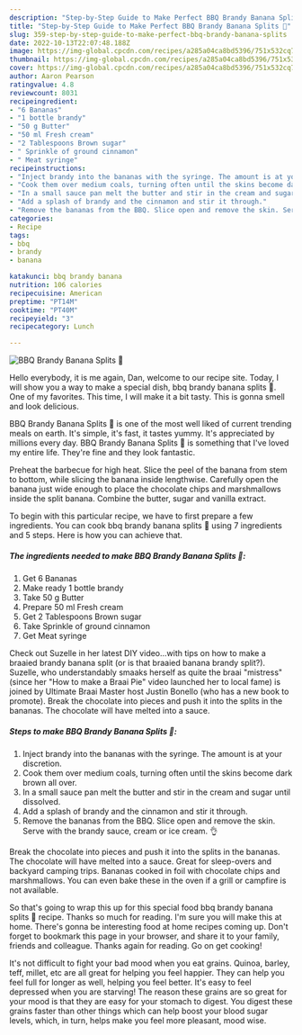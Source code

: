 ```yaml
---
description: "Step-by-Step Guide to Make Perfect BBQ Brandy Banana Splits 🍌"
title: "Step-by-Step Guide to Make Perfect BBQ Brandy Banana Splits 🍌"
slug: 359-step-by-step-guide-to-make-perfect-bbq-brandy-banana-splits
date: 2022-10-13T22:07:48.188Z
image: https://img-global.cpcdn.com/recipes/a285a04ca8bd5396/751x532cq70/bbq-brandy-banana-splits-🍌-recipe-main-photo.jpg
thumbnail: https://img-global.cpcdn.com/recipes/a285a04ca8bd5396/751x532cq70/bbq-brandy-banana-splits-🍌-recipe-main-photo.jpg
cover: https://img-global.cpcdn.com/recipes/a285a04ca8bd5396/751x532cq70/bbq-brandy-banana-splits-🍌-recipe-main-photo.jpg
author: Aaron Pearson
ratingvalue: 4.8
reviewcount: 8031
recipeingredient:
- "6 Bananas"
- "1 bottle brandy"
- "50 g Butter"
- "50 ml Fresh cream"
- "2 Tablespoons Brown sugar"
- " Sprinkle of ground cinnamon"
- " Meat syringe"
recipeinstructions:
- "Inject brandy into the bananas with the syringe. The amount is at your discretion."
- "Cook them over medium coals, turning often until the skins become dark brown all over."
- "In a small sauce pan melt the butter and stir in the cream and sugar until dissolved."
- "Add a splash of brandy and the cinnamon and stir it through."
- "Remove the bananas from the BBQ. Slice open and remove the skin. Serve with the brandy sauce, cream or ice cream. 👌"
categories:
- Recipe
tags:
- bbq
- brandy
- banana

katakunci: bbq brandy banana 
nutrition: 106 calories
recipecuisine: American
preptime: "PT14M"
cooktime: "PT40M"
recipeyield: "3"
recipecategory: Lunch

---
```



![BBQ Brandy Banana Splits 🍌](https://img-global.cpcdn.com/recipes/a285a04ca8bd5396/751x532cq70/bbq-brandy-banana-splits-🍌-recipe-main-photo.jpg)

Hello everybody, it is me again, Dan, welcome to our recipe site. Today, I will show you a way to make a special dish, bbq brandy banana splits 🍌. One of my favorites. This time, I will make it a bit tasty. This is gonna smell and look delicious.

BBQ Brandy Banana Splits 🍌 is one of the most well liked of current trending meals on earth. It's simple, it's fast, it tastes yummy. It's appreciated by millions every day. BBQ Brandy Banana Splits 🍌 is something that I've loved my entire life. They're fine and they look fantastic.

Preheat the barbecue for high heat. Slice the peel of the banana from stem to bottom, while slicing the banana inside lengthwise. Carefully open the banana just wide enough to place the chocolate chips and marshmallows inside the split banana. Combine the butter, sugar and vanilla extract.


To begin with this particular recipe, we have to first prepare a few ingredients. You can cook bbq brandy banana splits 🍌 using 7 ingredients and 5 steps. Here is how you can achieve that.

<!--inarticleads1-->

##### The ingredients needed to make BBQ Brandy Banana Splits 🍌:

1. Get 6 Bananas
1. Make ready 1 bottle brandy
1. Take 50 g Butter
1. Prepare 50 ml Fresh cream
1. Get 2 Tablespoons Brown sugar
1. Take  Sprinkle of ground cinnamon
1. Get  Meat syringe


Check out Suzelle in her latest DIY video…with tips on how to make a braaied brandy banana split (or is that braaied banana brandy split?). Suzelle, who understandably smaaks herself as quite the braai &#34;mistress&#34; (since her &#34;How to make a Braai Pie&#34; video launched her to local fame) is joined by Ultimate Braai Master host Justin Bonello (who has a new book to promote). Break the chocolate into pieces and push it into the splits in the bananas. The chocolate will have melted into a sauce. 

<!--inarticleads2-->

##### Steps to make BBQ Brandy Banana Splits 🍌:

1. Inject brandy into the bananas with the syringe. The amount is at your discretion.
1. Cook them over medium coals, turning often until the skins become dark brown all over.
1. In a small sauce pan melt the butter and stir in the cream and sugar until dissolved.
1. Add a splash of brandy and the cinnamon and stir it through.
1. Remove the bananas from the BBQ. Slice open and remove the skin. Serve with the brandy sauce, cream or ice cream. 👌


Break the chocolate into pieces and push it into the splits in the bananas. The chocolate will have melted into a sauce. Great for sleep-overs and backyard camping trips. Bananas cooked in foil with chocolate chips and marshmallows. You can even bake these in the oven if a grill or campfire is not available. 

So that's going to wrap this up for this special food bbq brandy banana splits 🍌 recipe. Thanks so much for reading. I'm sure you will make this at home. There's gonna be interesting food at home recipes coming up. Don't forget to bookmark this page in your browser, and share it to your family, friends and colleague. Thanks again for reading. Go on get cooking!

It's not difficult to fight your bad mood when you eat grains. Quinoa, barley, teff, millet, etc are all great for helping you feel happier. They can help you feel full for longer as well, helping you feel better. It's easy to feel depressed when you are starving! The reason these grains are so great for your mood is that they are easy for your stomach to digest. You digest these grains faster than other things which can help boost your blood sugar levels, which, in turn, helps make you feel more pleasant, mood wise.
